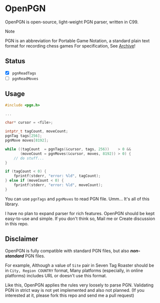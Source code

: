 # OpenPGN

OpenPGN is open-source, light-weight PGN parser, written in C99.

> [!NOTE]
> PGN is an abbreviation for Portable Game Notation, a standard plain text format for recording chess games
> For specification, See [Archive](https://ia802908.us.archive.org/26/items/pgn-standard-1994-03-12/PGN_standard_1994-03-12.txt)!

## Status

- [x] `pgnReadTags`
- [ ] `pgnReadMoves`

## Usage

```c
#include <pgn.h>

...

char* cursor = <file>;

intptr_t tagCount, moveCount;
pgnTag tags[256];
pgnMove moves[8192];

while ((tagCount  = pgnTags(&cursor, tags, 256))    > 0 &&
       (moveCount = pgnMoves(&cursor, moves, 8192)) > 0) {
    // do stuff...
}

if (tagCount < 0) {
    fprintf(stderr, "error: %ld", tagCount);
} else if (moveCount < 0) {
    fprintf(stderr, "error: %ld", moveCount);
}
```

You can use `pgnTags` and `pgnMoves` to read PGN file.
Umm... It's all of this library.

I have no plan to expand parser for rich features.
OpenPGN should be kept easy-to-use and simple.
If you don't think so, Mail me or Create discussion in this repo.

## Disclaimer

OpenPGN is fully compatible with standard PGN files, but also *<b>non-standard</b>* PGN files.

For example, Although a value of `Site` pair in Seven Tag Roaster should be in `City, Region COUNTRY` format,
Many platforms (especially, in online platforms) includes URL or doesn't use this format.

Like this, OpenPGN applies the rules very loosely to parse PGN.
Validating PGN in strict way is not yet implemented and also not planned.
(If you interested at it, please fork this repo and send me a pull request)

